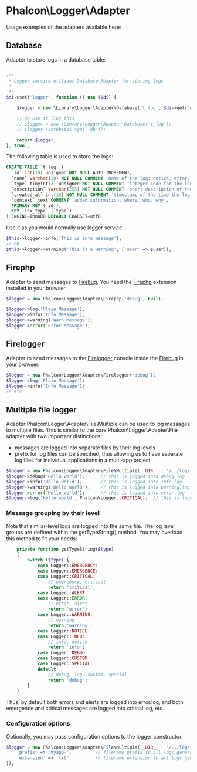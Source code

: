 Phalcon\Logger\Adapter
======================

Usage examples of the adapters available here:

Database
--------
Adapter to store logs in a database table:

```php

/**
 * Logger service utilizes Database Adapter for storing logs
 *
 */
$di->set('logger', function () use ($di) {

    $logger = new \Library\Logger\Adapter\Database('t_log', $di->get('db'));

    // OR use it like this
    // $logger = new \Library\Logger\Adapter\Database('t_log');
    // $logger->setDb($di->get('db'));

    return $logger;
}, true);

```

The following table is used to store the logs:

```sql
CREATE TABLE `t_log` (
  `id` int(10) unsigned NOT NULL AUTO_INCREMENT,
  `name` varchar(20) NOT NULL COMMENT 'name of the log: notice, error, warning, etc',
  `type` tinyint(3) unsigned NOT NULL COMMENT 'integer code for the log record generated (Logger abstract class)',
  `description` varchar(255) NOT NULL COMMENT 'short description of the log generated',
  `created_at` int(10) NOT NULL COMMENT 'timestamp of the time the log record is generated',
  `context` text COMMENT 'added information, where, who, why',
  PRIMARY KEY (`id`),
  KEY `inx_type` (`type`)
) ENGINE=InnoDB DEFAULT CHARSET=utf8
```

Use it as you would normally use logger service.

```php
$this->logger->info('This is info message');
// OR
$this->logger->warning('This is a warning', ['user' => $user]);
```


Firephp
-------
Adapter to send messages to [Firebug](https://getfirebug.com/). You need
the [Firephp](http://www.firephp.org/) extension installed in your browser.

```php
$logger = new Phalcon\Logger\Adapter\Firephp('debug', null);

$logger->log('Plain Message');
$logger->info('Info Message');
$logger->warning('Warn Message');
$logger->error('Error Message');
```

Firelogger
----------
Adapter to send messages to the [Firelogger](http://firelogger.binaryage.com/) console inside the [Firebug](https://getfirebug.com/) in your browser.

```php
$logger = new Phalcon\Logger\Adapter\Firelogger('debug');
$logger->log('Plain Message');
$logger->info('Info Message');
// etc
```

Multiple file logger
--------------------
Adapter Phalcon\Logger\Adapter\File\Multiple can be used to log messages to multiple files. This is similar to the core Phalcon\Logger\Adapter\File adapter with two important distinctions:
* messages are logged into separate files by their log levels
* prefix for log files can be specified, thus allowing us to have separate log files for individual applications in a multi-app project

```php
$logger = new Phalcon\Logger\Adapter\File\Multiple(__DIR__ . '/../logs');
$logger->debug('Hello world');      // this is logged into debug.log
$logger->info('Hello world');       // this is logged into info.log
$logger->warning('Hello world');    // this is logged into warning.log
$logger->error('Hello world');      // this is logged into error.log
$logger->log('Hello world', Phalcon\Logger::CRITICAL);  // this is logged into critical.log

```

### Message grouping by their level

Note that similar-level logs are logged into the same file. The log level groups are defined within the getTypeString() method. You may overload this method to fit your needs:

```php
    private function getTypeString($type)
    {
        switch ($type) {
            case Logger::EMERGENCY:
            case Logger::EMERGENCE:
            case Logger::CRITICAL:
                // emergence, critical
                return 'critical';
            case Logger::ALERT:
            case Logger::ERROR:
                // error, alert
                return 'error';
            case Logger::WARNING:
                // warning
                return 'warning';
            case Logger::NOTICE:
            case Logger::INFO:
                // info, notice
                return 'info';
            case Logger::DEBUG:
            case Logger::CUSTOM:
            case Logger::SPECIAL:
            default:
                // debug, log, custom, special
                return 'debug';
        }
    }
```

Thus, by default both errors and alerts are logged into error.log, and both emergence and critical messages are logged into critical.log, etc.

### Configuration options

Optionally, you may pass configuration options to the logger constructor:

```php
$logger = new Phalcon\Logger\Adapter\File\Multiple(__DIR__ . '/../logs', array(
    'prefix' => 'myapp-',         // filename prefix to all logs generated by this logger. Defaults to "".
    'extension' => 'txt'          // filename extension to all logs generated by this logger. Defaults to "log".
));
```

